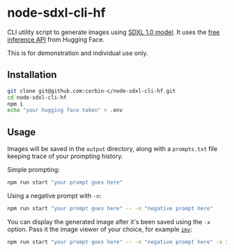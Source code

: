 # node-sdxl-cli-hf

CLI utility script to generate images using [SDXL 1.0 model](https://huggingface.co/stabilityai/stable-diffusion-xl-base-1.0). It uses the [free inference API](https://huggingface.co/docs/api-inference/quicktour) from Hugging Face.

This is for demonstration and individual use only.

## Installation

```bash
git clone git@github.com:corbin-c/node-sdxl-cli-hf.git
cd node-sdxl-cli-hf
npm i
echo "your hugging face token" > .env
```

## Usage

Images will be saved in the `output` directory, along with a `prompts.txt` file keeping trace of your prompting history.

Simple prompting:

```bash
npm run start "your prompt goes here"
```

Using a negative prompt with `-n`:

```bash
npm run start "your prompt goes here" -- -n "negative prompt here"
```

You can display the generated image after it's been saved using the `-x` option. Pass it the image viewer of your choice, for example [`imv`](https://sr.ht/~exec64/imv/):

```bash
npm run start "your prompt goes here" -- -n "negative prompt here" -x imv
```

